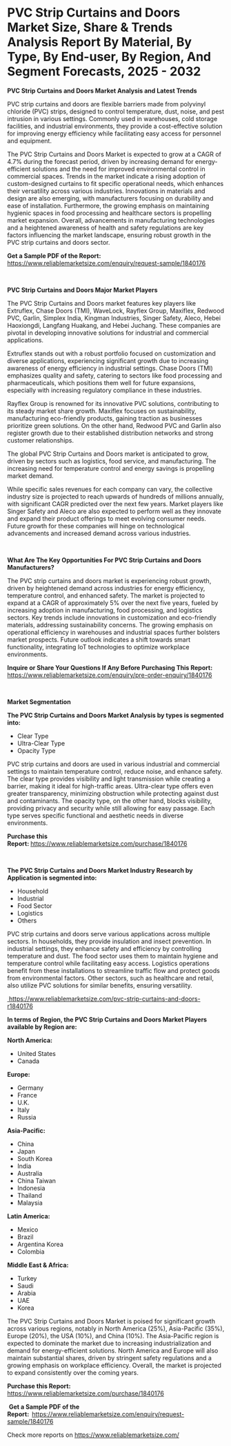 <p><h1>PVC Strip Curtains and Doors Market Size, Share & Trends Analysis Report By Material, By Type, By End-user, By Region, And Segment Forecasts, 2025 - 2032</h1></p><p><strong>PVC Strip Curtains and Doors Market Analysis and Latest Trends</strong></p>
<p><p>PVC strip curtains and doors are flexible barriers made from polyvinyl chloride (PVC) strips, designed to control temperature, dust, noise, and pest intrusion in various settings. Commonly used in warehouses, cold storage facilities, and industrial environments, they provide a cost-effective solution for improving energy efficiency while facilitating easy access for personnel and equipment.</p><p>The PVC Strip Curtains and Doors Market is expected to grow at a CAGR of 4.7% during the forecast period, driven by increasing demand for energy-efficient solutions and the need for improved environmental control in commercial spaces. Trends in the market indicate a rising adoption of custom-designed curtains to fit specific operational needs, which enhances their versatility across various industries. Innovations in materials and design are also emerging, with manufacturers focusing on durability and ease of installation. Furthermore, the growing emphasis on maintaining hygienic spaces in food processing and healthcare sectors is propelling market expansion. Overall, advancements in manufacturing technologies and a heightened awareness of health and safety regulations are key factors influencing the market landscape, ensuring robust growth in the PVC strip curtains and doors sector.</p></p>
<p><strong>Get a Sample PDF of the Report:&nbsp;</strong> <a href="https://www.reliablemarketsize.com/enquiry/request-sample/1840176?utm_campaign=2034&utm_medium=2&utm_source=Github&utm_content=ia&utm_term=15022025&utm_id=pvc-strip-curtains-and-doors">https://www.reliablemarketsize.com/enquiry/request-sample/1840176</a></p>
<p>&nbsp;</p>
<p><strong>PVC Strip Curtains and Doors Major Market Players</strong></p>
<p><p>The PVC Strip Curtains and Doors market features key players like Extruflex, Chase Doors (TMI), WaveLock, Rayflex Group, Maxiflex, Redwood PVC, Garlin, Simplex India, Kingman Industries, Singer Safety, Aleco, Hebei Haoxiongdi, Langfang Huakang, and Hebei Juchang. These companies are pivotal in developing innovative solutions for industrial and commercial applications.</p><p>Extruflex stands out with a robust portfolio focused on customization and diverse applications, experiencing significant growth due to increasing awareness of energy efficiency in industrial settings. Chase Doors (TMI) emphasizes quality and safety, catering to sectors like food processing and pharmaceuticals, which positions them well for future expansions, especially with increasing regulatory compliance in these industries.</p><p>Rayflex Group is renowned for its innovative PVC solutions, contributing to its steady market share growth. Maxiflex focuses on sustainability, manufacturing eco-friendly products, gaining traction as businesses prioritize green solutions. On the other hand, Redwood PVC and Garlin also register growth due to their established distribution networks and strong customer relationships.</p><p>The global PVC Strip Curtains and Doors market is anticipated to grow, driven by sectors such as logistics, food service, and manufacturing. The increasing need for temperature control and energy savings is propelling market demand. </p><p>While specific sales revenues for each company can vary, the collective industry size is projected to reach upwards of hundreds of millions annually, with significant CAGR predicted over the next few years. Market players like Singer Safety and Aleco are also expected to perform well as they innovate and expand their product offerings to meet evolving consumer needs. Future growth for these companies will hinge on technological advancements and increased demand across various industries.</p></p>
<p>&nbsp;</p>
<p><strong>What Are The Key Opportunities For PVC Strip Curtains and Doors Manufacturers?</strong></p>
<p><p>The PVC strip curtains and doors market is experiencing robust growth, driven by heightened demand across industries for energy efficiency, temperature control, and enhanced safety. The market is projected to expand at a CAGR of approximately 5% over the next five years, fueled by increasing adoption in manufacturing, food processing, and logistics sectors. Key trends include innovations in customization and eco-friendly materials, addressing sustainability concerns. The growing emphasis on operational efficiency in warehouses and industrial spaces further bolsters market prospects. Future outlook indicates a shift towards smart functionality, integrating IoT technologies to optimize workplace environments.</p></p>
<p><strong>Inquire or Share Your Questions If Any Before Purchasing This Report:</strong> <a href="https://www.reliablemarketsize.com/enquiry/pre-order-enquiry/1840176?utm_campaign=2034&utm_medium=2&utm_source=Github&utm_content=ia&utm_term=15022025&utm_id=pvc-strip-curtains-and-doors">https://www.reliablemarketsize.com/enquiry/pre-order-enquiry/1840176</a></p>
<p>&nbsp;</p>
<p><strong>Market Segmentation</strong></p>
<p><strong>The PVC Strip Curtains and Doors Market Analysis by types is segmented into:</strong></p>
<p><ul><li>Clear Type</li><li>Ultra-Clear Type</li><li>Opacity Type</li></ul></p>
<p><p>PVC strip curtains and doors are used in various industrial and commercial settings to maintain temperature control, reduce noise, and enhance safety. The clear type provides visibility and light transmission while creating a barrier, making it ideal for high-traffic areas. Ultra-clear type offers even greater transparency, minimizing obstruction while protecting against dust and contaminants. The opacity type, on the other hand, blocks visibility, providing privacy and security while still allowing for easy passage. Each type serves specific functional and aesthetic needs in diverse environments.</p></p>
<p><strong>Purchase this Report:&nbsp;</strong><a href="https://www.reliablemarketsize.com/purchase/1840176?utm_campaign=2034&utm_medium=2&utm_source=Github&utm_content=ia&utm_term=15022025&utm_id=pvc-strip-curtains-and-doors">https://www.reliablemarketsize.com/purchase/1840176</a></p>
<p>&nbsp;</p>
<p><strong>The PVC Strip Curtains and Doors Market Industry Research by Application is segmented into:</strong></p>
<p><ul><li>Household</li><li>Industrial</li><li>Food Sector</li><li>Logistics</li><li>Others</li></ul></p>
<p><p>PVC strip curtains and doors serve various applications across multiple sectors. In households, they provide insulation and insect prevention. In industrial settings, they enhance safety and efficiency by controlling temperature and dust. The food sector uses them to maintain hygiene and temperature control while facilitating easy access. Logistics operations benefit from these installations to streamline traffic flow and protect goods from environmental factors. Other sectors, such as healthcare and retail, also utilize PVC solutions for similar benefits, ensuring versatility.</p></p>
<p><a href="https://www.reliablemarketsize.com/pvc-strip-curtains-and-doors-r1840176?utm_campaign=2034&utm_medium=2&utm_source=Github&utm_content=ia&utm_term=15022025&utm_id=pvc-strip-curtains-and-doors">&nbsp;https://www.reliablemarketsize.com/pvc-strip-curtains-and-doors-r1840176</a></p>
<p><strong>In terms of Region, the PVC Strip Curtains and Doors Market Players available by Region are:</strong></p>
<p>
    <p> <strong> North America: </strong>
        <ul>
            <li>United States</li>
            <li>Canada</li>
        </ul>
        </p> 
    <p> <strong> Europe: </strong>
        <ul>
            <li>Germany</li>
            <li>France</li>
            <li>U.K.</li>
            <li>Italy</li>
            <li>Russia</li>
        </ul>
        </p> 
    <p> <strong> Asia-Pacific: </strong>
        <ul>
            <li>China</li>
            <li>Japan</li>
            <li>South Korea</li>
            <li>India</li>
            <li>Australia</li>
            <li>China Taiwan</li>
            <li>Indonesia</li>
            <li>Thailand</li>
            <li>Malaysia</li>
        </ul>
        </p> 
    <p> <strong> Latin America: </strong>
        <ul>
            <li>Mexico</li>
            <li>Brazil</li>
            <li>Argentina Korea</li>
            <li>Colombia</li>
        </ul>
        </p> 
    <p> <strong> Middle East & Africa: </strong>
        <ul>
            <li>Turkey</li>
            <li>Saudi</li>
            <li>Arabia</li>
            <li>UAE</li>
            <li>Korea</li>
        </ul>
    </p>
    </p>
<p><p>The PVC Strip Curtains and Doors Market is poised for significant growth across various regions, notably in North America (25%), Asia-Pacific (35%), Europe (20%), the USA (10%), and China (10%). The Asia-Pacific region is expected to dominate the market due to increasing industrialization and demand for energy-efficient solutions. North America and Europe will also maintain substantial shares, driven by stringent safety regulations and a growing emphasis on workplace efficiency. Overall, the market is projected to expand consistently over the coming years.</p></p>
<p><strong>Purchase this Report: </strong><a href="https://www.reliablemarketsize.com/purchase/1840176?utm_campaign=2034&utm_medium=2&utm_source=Github&utm_content=ia&utm_term=15022025&utm_id=pvc-strip-curtains-and-doors">https://www.reliablemarketsize.com/purchase/1840176</a></p>
<p>&nbsp;<strong>Get a Sample PDF of the Report:&nbsp;&nbsp;</strong><a href="https://www.reliablemarketsize.com/enquiry/request-sample/1840176?utm_campaign=2034&utm_medium=2&utm_source=Github&utm_content=ia&utm_term=15022025&utm_id=pvc-strip-curtains-and-doors">https://www.reliablemarketsize.com/enquiry/request-sample/1840176</a></p>
<p><strong></strong></p>
<p>Check more reports on <a href="https://www.reliablemarketsize.com/?utm_campaign=2034&utm_medium=2&utm_source=Github&utm_content=ia&utm_term=15022025&utm_id=pvc-strip-curtains-and-doors">https://www.reliablemarketsize.com/</a></p>
